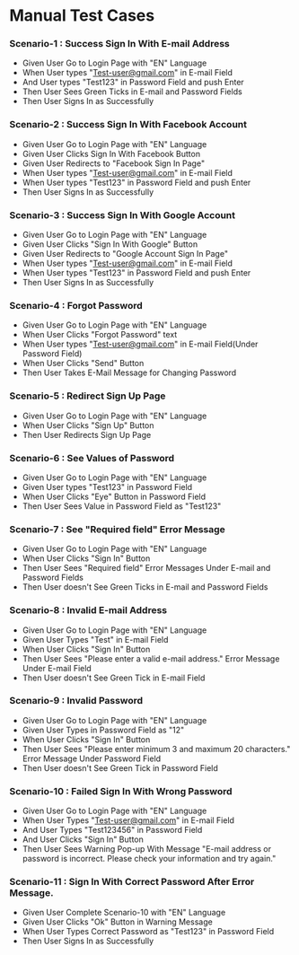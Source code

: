 # Manual Test Cases


### Scenario-1 : Success Sign In With E-mail Address
- Given User Go to Login Page with "EN" Language
- When  User types "Test-user@gmail.com" in E-mail Field
- And   User types "Test123" in Password Field and push Enter
- Then  User Sees Green Ticks in E-mail and Password Fields
- Then  User Signs In as Successfully

### Scenario-2 : Success Sign In With Facebook Account
- Given User Go to Login Page with "EN" Language
- Given User Clicks Sign In With Facebook Button
- Given User Redirects to "Facebook Sign In Page"
- When  User types "Test-user@gmail.com" in E-mail Field
- When  User types "Test123" in Password Field and push Enter
- Then  User Signs In as Successfully

### Scenario-3 : Success Sign In With Google Account
- Given User Go to Login Page with "EN" Language
- Given User Clicks "Sign In With Google" Button
- Given User Redirects to "Google Account Sign In Page"
- When  User types "Test-user@gmail.com" in E-mail Field
- When  User types "Test123" in Password Field and push Enter
- Then  User Signs In as Successfully 

### Scenario-4 : Forgot Password
- Given User Go to Login Page with "EN" Language
- When User Clicks "Forgot Password" text
- When User types "Test-user@gmail.com" in E-mail Field(Under Password Field)
- When User Clicks "Send" Button
- Then User Takes E-Mail Message for Changing Password

### Scenario-5 : Redirect Sign Up Page
- Given User Go to Login Page with "EN" Language
- When  User Clicks "Sign Up" Button
- Then  User Redirects Sign Up Page

### Scenario-6 : See Values of Password
- Given User Go to Login Page with "EN" Language
- Given User types "Test123" in Password Field
- When  User Clicks "Eye" Button in Password Field
- Then  User Sees Value in Password Field as "Test123"

### Scenario-7 : See "Required field" Error Message
- Given User Go to Login Page with "EN" Language
- When  User Clicks "Sign In" Button
- Then  User Sees "Required field" Error Messages Under E-mail and Password Fields
- Then  User doesn't See Green Ticks in E-mail and Password Fields


### Scenario-8 : Invalid E-mail Address
- Given User Go to Login Page with "EN" Language
- Given User Types "Test" in E-mail Field
- When  User Clicks "Sign In" Button
- Then  User Sees "Please enter a valid e-mail address." Error Message Under E-mail Field
- Then  User doesn't See Green Tick in E-mail Field

### Scenario-9 : Invalid Password
- Given User Go to Login Page with "EN" Language
- Given User Types in Password Field as "12"
- When  User Clicks "Sign In" Button
- Then  User Sees "Please enter minimum 3 and maximum 20 characters." Error Message Under Password Field
- Then  User doesn't See Green Tick in Password Field

### Scenario-10 : Failed Sign In With Wrong Password
- Given User Go to Login Page with "EN" Language
- When  User Types "Test-user@gmail.com" in E-mail Field
- And   User Types "Test123456" in Password Field
- And   User Clicks "Sign In" Button
- Then  User Sees Warning Pop-up With Message "E-mail address or password is incorrect. Please check your information and try again."

### Scenario-11 : Sign In With Correct Password After Error Message.
- Given User Complete Scenario-10 with "EN" Language
- Given User Clicks "Ok" Button in Warning Message
- When  User Types Correct Password as "Test123" in Password Field
- Then  User Signs In as Successfully
